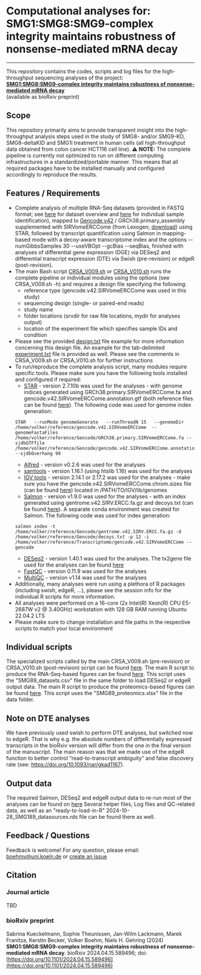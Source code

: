 # Computational analyses for: SMG1:SMG8:SMG9-complex integrity maintains robustness of nonsense-mediated mRNA decay 
___
This repository contains the codes, scripts and log files for the high-throughput sequencing analyses of the project: <br/> [__SMG1:SMG8:SMG9-complex integrity maintains robustness of nonsense-mediated mRNA decay__](https://doi.org/10.1101/2024.04.15.589496) <br/> (available as bioRxiv preprint)

## Scope
This repository primarily aims to provide transparent insight into the high-throughput analysis steps used in the study of SMG8- and/or SMG9-KO, SMG8-deltaKID and SMG1i treatment in human cells (all high-throughput data obtained from colon cancer HCT116 cell line). :warning: **NOTE:** The complete pipeline is currently not optimized to run on different computing infrastructures in a standardized/portable manner. This means that all required packages have to be installed manually and configured accordingly to reproduce the results.

## Features / Requirements
* Complete analysis of multiple RNA-Seq datasets (provided in FASTQ format; see [here](https://github.com/boehmv/2024_SMG189/blob/main/metadata/SMG189_datasets.csv) for dataset overview and [here](https://github.com/boehmv/2024_SMG189/blob/main/metadata/SMG189_samples.csv) for individual sample identification), mapped to [Gencode v42](https://www.gencodegenes.org/human/release_42.html) / GRCh38.primary_assembly supplemented with SIRVomeERCCome (from Lexogen; [download](https://www.lexogen.com/wp-content/uploads/2018/08/SIRV_Set3_Sequences_170612a-ZIP.zip)) using STAR, followed by transcript quantification using Salmon in mapping-based mode with a decoy-aware transcriptome index and the options --numGibbsSamples 30 --useVBOpt --gcBias --seqBias, finished with analyses of differential gene expression (DGE) via DESeq2 and differential transcript expression (DTE) via Swish (pre-revision) or edgeR (post-revision).
* The main Bash script [CRSA_V009.sh](https://github.com/boehmv/2024_SMG189/blob/main/scripts/CRSA_V009.sh) or [CRSA_V010.sh](https://github.com/boehmv/2024_SMG189/blob/main/scripts/CRSA_V010.sh) runs the complete pipeline or individual modules using the options (see CRSA_V009.sh -h) and requires a design file specifying the following:
  * reference type (gencode.v42.SIRVomeERCCome was used in this study)
  * sequencing design (single- or paired-end reads)
  * study name
  * folder locations (srvdir for raw file locations, mydir for analyses output)
  * location of the experiment file which specifies sample IDs and condition
* Please see the provided [design.txt](https://github.com/boehmv/2024_SMG189/blob/main/data/design.txt) file example for more information concerning this design file. An example for the tab-delimited [experiment.txt](https://github.com/boehmv/2024_SMG189/blob/main/data/experiment.txt) file is provided as well. Please see the comments in CRSA_V009.sh or CRSA_V010.sh for further instructions 
* To run/reproduce the complete analysis script, many modules require specific tools. Please make sure you have the following tools installed and configured if required:
  * [STAR](https://github.com/alexdobin/STAR) - version 2.7.10b was used for the analyses - with genome indices generated using GRCh38.primary.SIRVomeERCCome.fa and gencode.v42.SIRVomeERCCome.annotation.gtf (both reference files can be found [here](https://uni-koeln.sciebo.de/s/RFID1U3YYBZmkkE)). The following code was used for genome index generation: 
  ```
  STAR   --runMode genomeGenerate   --runThreadN 15   --genomeDir /home/volker/reference/gencode.v42.SIRVomeERCCome  --genomeFastaFiles /home/volker/reference/Gencode/GRCh38.primary.SIRVomeERCCome.fa --sjdbGTFfile /home/volker/reference/Gencode/gencode.v42.SIRVomeERCCome.annotation.gtf   --sjdbOverhang 99
  ```
  * [Alfred](https://github.com/tobiasrausch/alfred) - version v0.2.6 was used for the analyses
  * [samtools](http://www.htslib.org/) - version 1.16.1 (using htslib 1.16) was used for the analyses
  * [IGV tools](http://software.broadinstitute.org/software/igv/download) - version 2.14.1 or 2.17.2 was used for the analyses - make sure you have the gencode.v42.SIRVomeERCCome.chrom.sizes file (can be found [here](https://uni-koeln.sciebo.de/s/RFID1U3YYBZmkkE)) located in /PATH/TO/IGV/lib/genomes
  * [Salmon](https://github.com/COMBINE-lab/salmon) - version v1.9.0 was used for the analyses - with an index generated using gentrome.v42.SIRV.ERCC.fa.gz and decoys.txt (can be found [here](https://uni-koeln.sciebo.de/s/RFID1U3YYBZmkkE)). A separate conda environment was created for Salmon. The following code was used for index generation: 
  ```
  salmon index -t /home/volker/reference/Gencode/gentrome.v42.SIRV.ERCC.fa.gz -d /home/volker/reference/Gencode/decoys.txt -p 12 -i /home/volker/reference/Transcriptome/gencode.v42.SIRVomeERCCome --gencode
  ```
  * [DESeq2](https://github.com/mikelove/DESeq2) - version 1.40.1 was used for the analyses. The tx2gene file used for the analyses can be found [here](https://uni-koeln.sciebo.de/s/RFID1U3YYBZmkkE) 
  * [FastQC](https://github.com/s-andrews/FastQC) - version 0.11.9 was used for the analyses
  * [MultiQC](https://github.com/ewels/MultiQC) - version v1.14  was used for the analyses
* Additionally, many analyses were run using a plethora of R packages (including swish, edgeR, ...), please see the session info for the individual R scripts for more information.
* All analyses were performed on a 16-core (2x Intel(R) Xeon(R) CPU E5-2687W v2 @ 3.40GHz) workstation with 128 GB RAM running Ubuntu 22.04.2 LTS
* Please make sure to change installation and file paths in the respective scripts to match your local environment

## Individual scripts
The specialized scripts called by the main CRSA_V009.sh (pre-revision) or CRSA_V010.sh (post-revision) script can be found [here](https://github.com/boehmv/2024_SMG189/tree/main/scripts).
The main R script to produce the RNA-Seq-based figures can be found [here](https://github.com/boehmv/2024_SMG189/tree/main/scripts/SMG89_Revision_Analysis.R). This script uses the "SMG89_datasets.csv" file in the same folder to load DESeq2 or edgeR output data.
The main R script to produce the proteomics-based figures can be found [here](https://github.com/boehmv/2024_SMG189/tree/main/scripts/SMG89_Proteomics_Analysis.R). This script uses the "SMG89_proteomics.xlsx" file in the data folder.

## Note on DTE analyses
We have previously used swish to perform DTE analyses, but switched now to edgeR. That is why e.g. the absolute numbers of differentially expressed transcripts in the bioRxiv version will differ from the one in the final version of the manuscript. The main reason was that we made use of the edgeR function to better control “read-to-transcript ambiguity” and false discovery rate (see: https://doi.org/10.1093/nar/gkad1167).

## Output data 
The required Salmon, DESeq2 and edgeR output data to re-run most of the analyses can be found on [here](https://doi.org/10.5281/zenodo.14003499)
Several helper files, Log files and QC-related data, as well as an "ready-to-load-in-R" 2024-10-28_SMG189_datasources.rds file can be found there as well.

## Feedback / Questions
Feedback is welcome! For any question, please email: boehmv@uni.koeln.de or [create an issue](https://github.com/boehmv/2024_SMG189/issues)

## Citation
### Journal article
TBD

### bioRxiv preprint
Sabrina Kueckelmann, Sophie Theunissen, Jan-Wilm Lackmann, Marek Franitza, Kerstin Becker, Volker Boehm, Niels H. Gehring (2024) __SMG1:SMG8:SMG9-complex integrity maintains robustness of nonsense-mediated mRNA decay__. 
bioRxiv 2024.04.15.589496; doi: [https://doi.org/10.1101/2024.04.15.589496](https://doi.org/10.1101/2024.04.15.589496)
